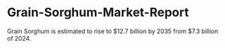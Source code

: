 # Grain-Sorghum-Market-Report
Grain Sorghum is estimated to rise to $12.7 billion by 2035 from $7.3 billion of 2024. 
